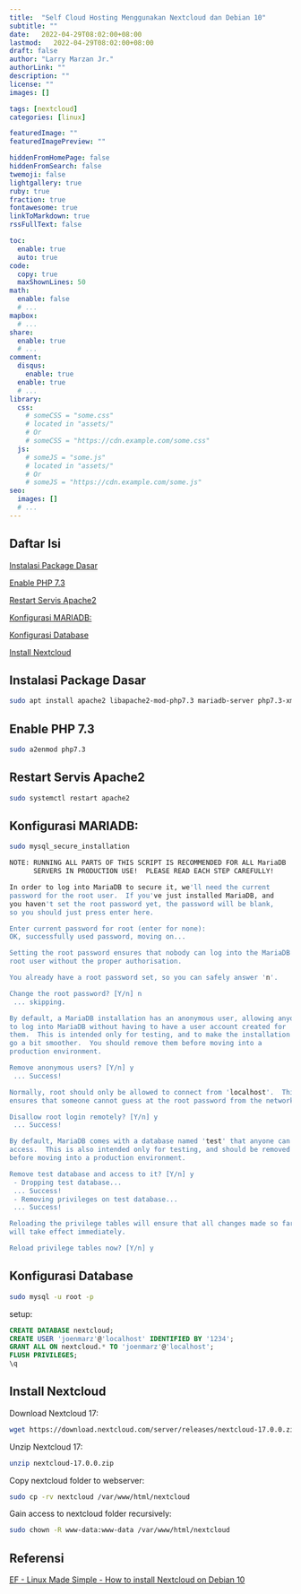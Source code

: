 ```yaml
---
title:  "Self Cloud Hosting Menggunakan Nextcloud dan Debian 10"
subtitle: ""
date:   2022-04-29T08:02:00+08:00
lastmod:   2022-04-29T08:02:00+08:00
draft: false 
author: "Larry Marzan Jr."
authorLink: ""
description: ""
license: ""
images: []

tags: [nextcloud]
categories: [linux]

featuredImage: ""
featuredImagePreview: ""

hiddenFromHomePage: false
hiddenFromSearch: false
twemoji: false
lightgallery: true
ruby: true
fraction: true
fontawesome: true
linkToMarkdown: true
rssFullText: false

toc:
  enable: true
  auto: true
code:
  copy: true
  maxShownLines: 50
math:
  enable: false
  # ...
mapbox:
  # ...
share:
  enable: true
  # ...
comment:
  disqus:
    enable: true
  enable: true
  # ...
library:
  css:
    # someCSS = "some.css"
    # located in "assets/"
    # Or
    # someCSS = "https://cdn.example.com/some.css"
  js:
    # someJS = "some.js"
    # located in "assets/"
    # Or
    # someJS = "https://cdn.example.com/some.js"
seo:
  images: []
  # ...
---
```


## Daftar Isi
[Instalasi Package Dasar](#req_packages)

[Enable PHP 7.3](#enable_php73)

[Restart Servis Apache2](#restart_apache2)

[Konfigurasi MARIADB:](#config_mariadb)

[Konfigurasi Database](#config_db)

[Install Nextcloud](#install_nextcloud)


<a name="req_packages"/>

## Instalasi Package Dasar
```bash
sudo apt install apache2 libapache2-mod-php7.3 mariadb-server php7.3-xml php7.3-cli php7.3-cgi php7.3-mysql php7.3-mbstring php7.3-gd php7.3-curl php7.3-zip
```

<a name="enable_php73"/>

## Enable PHP 7.3
```bash
sudo a2enmod php7.3
```

<a name="restart_apache2"/>

## Restart Servis Apache2
```bash
sudo systemctl restart apache2
```

<a name="config_mariadb"/>

## Konfigurasi MARIADB:
```bash
sudo mysql_secure_installation
```

```bash
NOTE: RUNNING ALL PARTS OF THIS SCRIPT IS RECOMMENDED FOR ALL MariaDB
      SERVERS IN PRODUCTION USE!  PLEASE READ EACH STEP CAREFULLY!

In order to log into MariaDB to secure it, we'll need the current
password for the root user.  If you've just installed MariaDB, and
you haven't set the root password yet, the password will be blank,
so you should just press enter here.

Enter current password for root (enter for none):
OK, successfully used password, moving on...

Setting the root password ensures that nobody can log into the MariaDB
root user without the proper authorisation.

You already have a root password set, so you can safely answer 'n'.

Change the root password? [Y/n] n
 ... skipping.

By default, a MariaDB installation has an anonymous user, allowing anyone
to log into MariaDB without having to have a user account created for
them.  This is intended only for testing, and to make the installation
go a bit smoother.  You should remove them before moving into a
production environment.

Remove anonymous users? [Y/n] y
 ... Success!

Normally, root should only be allowed to connect from 'localhost'.  This
ensures that someone cannot guess at the root password from the network.

Disallow root login remotely? [Y/n] y
 ... Success!

By default, MariaDB comes with a database named 'test' that anyone can
access.  This is also intended only for testing, and should be removed
before moving into a production environment.

Remove test database and access to it? [Y/n] y
 - Dropping test database...
 ... Success!
 - Removing privileges on test database...
 ... Success!

Reloading the privilege tables will ensure that all changes made so far
will take effect immediately.

Reload privilege tables now? [Y/n] y
```

<a name="config_db"/>

## Konfigurasi Database
```bash
sudo mysql -u root -p
```
setup:
```sql
CREATE DATABASE nextcloud;
CREATE USER 'joenmarz'@'localhost' IDENTIFIED BY '1234';
GRANT ALL ON nextcloud.* TO 'joenmarz'@'localhost';
FLUSH PRIVILEGES;
\q
```

<a name="install_nextcloud"/>

## Install Nextcloud
Download Nextcloud 17:
```bash
wget https://download.nextcloud.com/server/releases/nextcloud-17.0.0.zip
```

Unzip Nextcloud 17:
```bash
unzip nextcloud-17.0.0.zip
```

Copy nextcloud folder to webserver:
```bash
sudo cp -rv nextcloud /var/www/html/nextcloud
```

Gain access to nextcloud folder recursively:
```bash
sudo chown -R www-data:www-data /var/www/html/nextcloud
```

## Referensi
[EF - Linux Made Simple - How to install Nextcloud on Debian 10](https://www.youtube.com/watch?v=P_SXZ_K3-e4)
